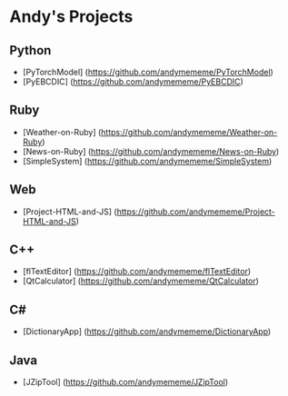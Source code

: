 # Andy's Projects
## Python
 * [PyTorchModel] (https://github.com/andymememe/PyTorchModel)
 * [PyEBCDIC] (https://github.com/andymememe/PyEBCDIC)
## Ruby
 * [Weather-on-Ruby] (https://github.com/andymememe/Weather-on-Ruby)
 * [News-on-Ruby] (https://github.com/andymememe/News-on-Ruby)
 * [SimpleSystem] (https://github.com/andymememe/SimpleSystem)
## Web
 * [Project-HTML-and-JS] (https://github.com/andymememe/Project-HTML-and-JS)
## C++
 * [flTextEditor] (https://github.com/andymememe/flTextEditor)
 * [QtCalculator] (https://github.com/andymememe/QtCalculator)
## C# #
 * [DictionaryApp] (https://github.com/andymememe/DictionaryApp)
## Java
 * [JZipTool] (https://github.com/andymememe/JZipTool)
